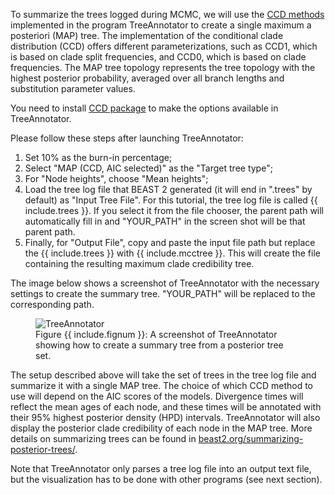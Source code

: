 
To summarize the trees logged during MCMC, we will use the [CCD methods](https://doi.org/10.1101/2024.02.20.581316) 
implemented in the program TreeAnnotator to create a single maximum a posteriori (MAP) tree. 
The implementation of the conditional clade distribution (CCD) offers different parameterizations, 
such as CCD1, which is based on clade split frequencies, and CCD0, which is based on clade frequencies. 
The MAP tree topology represents the tree topology with the highest posterior probability, 
averaged over all branch lengths and substitution parameter values.

You need to install [CCD package](https://github.com/CompEvol/CCD) to make the options 
available in TreeAnnotator. 

Please follow these steps after launching TreeAnnotator:

1. Set 10% as the burn-in percentage;
2. Select "MAP (CCD, AIC selected)" as the "Target tree type";
3. For "Node heights", choose "Mean heights";
4. Load the tree log file that BEAST 2 generated (it will end in ".trees" by default) 
   as "Input Tree File". For this tutorial, the tree log file is called {{ include.trees }}.
   If you select it from the file chooser, the parent path will automatically fill in and 
   "YOUR_PATH" in the screen shot will be that parent path.
5. Finally, for "Output File", copy and paste the input file path but replace 
   the {{ include.trees }} with {{ include.mcctree }}. 
   This will create the file containing the resulting maximum clade credibility tree.

The image below shows a screenshot of TreeAnnotator with the necessary settings to 
create the summary tree. "YOUR_PATH" will be replaced to the corresponding path.

<figure class="image">
  <img src="{{ include.fig }}" alt="TreeAnnotator">
  <figcaption>Figure {{ include.fignum }}: A screenshot of
  TreeAnnotator showing how to create a summary tree from a posterior
  tree set.</figcaption>
</figure>

The setup described above will take the set of trees in the tree log file 
and summarize it with a single MAP tree.
The choice of which CCD method to use will depend on the AIC scores of the models.
Divergence times will reflect the mean ages of each node, 
and these times will be annotated with their 95% highest posterior density (HPD) intervals. 
TreeAnnotator will also display the posterior clade credibility of each node in the MAP tree. 
More details on summarizing trees can be found in
[beast2.org/summarizing-posterior-trees/](https://www.beast2.org/summarizing-posterior-trees/).

Note that TreeAnnotator only parses a tree log file into an output text file, 
but the visualization has to be done with other programs (see next section).
